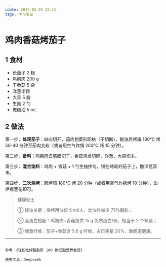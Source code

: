 ```yaml
---
cdate: 2025-03-29 22:24
tags: 学习笔记 
---
```


# 鸡肉香菇烤茄子

## 1 食材

- 长茄子 2 根
- 鸡胸肉 200 g
- 干香菇 5 朵
- 洋葱半颗
- 大蒜 5 瓣
- 生抽 2 勺
- 橄榄油 5 mL

## 2 做法  

第一步，**处理茄子**：纵向切开，茄肉划菱形网格（不切断），刷油后烤箱 180℃ 烤 30-40 分钟至茄肉变软（或者用空气炸锅 200℃ 烤 15 分钟）。

第二步，**备料**：鸡胸肉去筋膜切丁，香菇泡发切碎，洋葱、大蒜切末。  

第三步，**混合馅料**：鸡肉 + 香菇 + 1 勺生抽拌匀，铺在烤软的茄子上，撒洋葱蒜末。  

第四步，**二次烘烤**：回烤箱 180℃ 烤 20 分钟（或者用空气炸锅烤 10 分钟），出炉撒葱花即可。  

> 健康贴士  
> 
> ① 控油关键：烘烤用油仅 5 ml/人，比油炸减少 75%脂肪；  
> 
> ② 高蛋白搭配：鸡胸肉+香菇提供 15 g 优质蛋白/份，相当于 2 个鸡蛋；  
> 
> ③ 膳食纤维：茄子+香菇含 5.9 g 纤维，占日需量 20%，助肠道健康。  

---

```

参考：《轻松吃掉脂肪肝 100 款低脂营养食谱》

使用工具：Deepseek

```